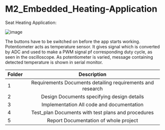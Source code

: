 # M2_Embedded_Heating-Application

Seat Heating Application:

![image](https://user-images.githubusercontent.com/94346768/144188758-a665828f-7eaa-42a5-b8c3-5ca2f0094add.png)

The buttons have to be switched on before the app starts working. Potentiometer acts as temperature sensor. 
It gives signal which is converted by ADC and used to make a PWM signal pf corresponding duty cycle, as seen in the oscilloscope.
As potentiometer is varied, message containing detected temperature is shown in serial monitor.

|Folder|	Description|
|-------|:------------:|
|1| Requirements	Documents detailing requirements and research|
|2| Design	Documents specifying design details|
|3| Implementation	All code and documentation|
|4| Test_plan	Documents with test plans and procedures|
|5| Report	Documentation of whole project|



